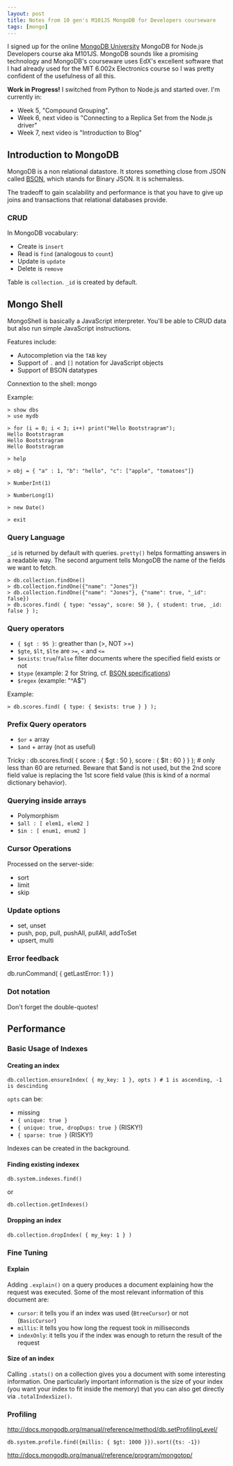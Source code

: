 ```yaml
---
layout: post
title: Notes from 10 gen's M101JS MongoDB for Developers courseware
tags: [mongo]
---
```


I signed up for the online [MongoDB University](https://education.mongodb.com/)
MongoDB for Node.js Developers course aka M101JS. MongoDB sounds like a
promising technology and MongoDB's courseware uses EdX's excellent software that
I had already used for the MIT 6.002x Electronics course so I was pretty
confident of the usefulness of all this.

<div class="alert alert-info">
<strong>Work in Progress!</strong>
I switched from Python to Node.js and started over. I'm currently in:

- Week 5, "Compound Grouping".
- Week 6, next video is "Connecting to a Replica Set from the Node.js driver"
- Week 7, next video is "Introduction to Blog"
  </div>

## Introduction to MongoDB

MongoDB is a non relational datastore. It stores something close from JSON
called [BSON](http://bsonspec.org), which stands for Binary JSON. It is
schemaless.

The tradeoff to gain scalability and performance is that you have to give up
joins and transactions that relational databases provide.

### CRUD

In MongoDB vocabulary:

- Create is `insert`
- Read is `find` (analogous to `count`)
- Update is `update`
- Delete is `remove`

Table is `collection`. `_id` is created by default.

## Mongo Shell

MongoShell is basically a JavaScript interpreter. You'll be able to CRUD data
but also run simple JavaScript instructions.

Features include:

- Autocompletion via the `TAB` key
- Support of `.` and `[]` notation for JavaScript objects
- Support of BSON datatypes

Connextion to the shell: mongo

Example:

```
> show dbs
> use mydb

> for (i = 0; i < 3; i++) print("Hello Bootstragram");
Hello Bootstragram
Hello Bootstragram
Hello Bootstragram

> help

> obj = { "a" : 1, "b": "hello", "c": ["apple", "tomatoes"]}

> NumberInt(1)

> NumberLong(1)

> new Date()

> exit
```

### Query Language

`_id` is returned by default with queries. `pretty()` helps formatting answers
in a readable way. The second argument tells MongoDB the name of the fields we
want to fetch.

    > db.collection.findOne()
    > db.collection.findOne({"name": "Jones"})
    > db.collection.findOne({"name": "Jones"}, {"name": true, "_id": false})
    > db.scores.find( { type: "essay", score: 50 }, { student: true, _id: false } );

### Query operators

- `{ $gt : 95 }`: greather than (\>, NOT \>=)
- `$gte`, `$lt`, `$lte` are `>=`, `<` and `<=`
- `$exists`: `true`/`false` filter documents where the specified field exists or
  not
- `$type` (example: 2 for String, cf. [BSON specifications][bson])
- `$regex` (example: "^A\$")

Example:

    > db.scores.find( { type: { $exists: true } } );

### Prefix Query operators

- `$or` + array
- `$and` + array (not as useful)

Tricky : db.scores.find( { score : { $gt : 50 }, score : { $lt : 60 } } ); #
only less than 60 are returned. Beware that \$and is not used, but the 2nd score
field value is replacing the 1st score field value (this is kind of a normal
dictionary behavior).

### Querying inside arrays

- Polymorphism
- `$all : [ elem1, elem2 ]`
- `$in : [ enum1, enum2 ]`

### Cursor Operations

Processed on the server-side:

- sort
- limit
- skip

### Update options

- set, unset
- push, pop, pull, pushAll, pullAll, addToSet
- upsert, multi

### Error feedback

db.runCommand( { getLastError: 1 } )

### Dot notation

Don't forget the double-quotes!

## Performance

### Basic Usage of Indexes

#### Creating an index

    db.collection.ensureIndex( { my_key: 1 }, opts ) # 1 is ascending, -1 is descinding

`opts` can be:

- missing
- `{ unique: true }`
- `{ unique: true, dropDups: true }` (RISKY!)
- `{ sparse: true }` (RISKY!)

Indexes can be created in the background.

#### Finding existing indexex

    db.system.indexes.find()

or

    db.collection.getIndexes()

#### Dropping an index

    db.collection.dropIndex( { my_key: 1 } )

### Fine Tuning

#### Explain

Adding `.explain()` on a query produces a document explaining how the request
was executed. Some of the most relevant information of this document are:

- `cursor`: it tells you if an index was used (`BtreeCursor`) or not
  (`BasicCursor`)
- `millis`: it tells you how long the request took in milliseconds
- `indexOnly`: it tells you if the index was enough to return the result of the
  request

#### Size of an index

Calling `.stats()` on a collection gives you a document with some interesting
information. One particularly important information is the size of your index
(you want your index to fit inside the memory) that you can also get directly
via `.totalIndexSize()`.

### Profiling

http://docs.mongodb.org/manual/reference/method/db.setProfilingLevel/

    db.system.profile.find({millis: { $gt: 1000 }}).sort({ts: -1})

http://docs.mongodb.org/manual/reference/program/mongotop/

[bson]: http://bsonspec.org
